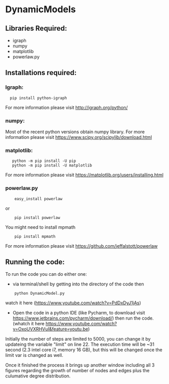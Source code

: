 # DynamicModels

## Libraries Required:
- igraph
- numpy
- matplotlib
- powerlaw.py

## Installations required:
### Igraph:
```
  pip install python-igraph
```
For more information please visit http://igraph.org/python/
 
### numpy:
Most of the recent python versions obtain numpy library. For more information please visit https://www.scipy.org/scipylib/download.html
  
### matplotlib:
 ```
    python -m pip install -U pip
    python -m pip install -U matplotlib
``` 
For more information please visit https://matplotlib.org/users/installing.html
    
### powerlaw.py
```
    easy_install powerlaw
```
or
```
    pip install powerlaw
```
You might need to install mpmath
```
    pip install mpmath
``` 
For more information please visit https://github.com/jeffalstott/powerlaw
    
## Running the code:
To run the code you can do either one:
- via terminal/shell by getting into the directory of the code then 
```
    python DynamicModel.py
```
watch it here (https://www.youtube.com/watch?v=PdDxDyJ1jAs)

- Open the code in a python IDE (like Pycharm, to download visit https://www.jetbrains.com/pycharm/download/)
then run the code. (whatch it here https://www.youtube.com/watch?v=OxoUVXRHVuI&feature=youtu.be)


Initially the number of steps are limited to 5000, you can change it by updateing the variable "limit" on line 22.
The execution time will be ~31 second (2.3 intel core i7, memory 16 GB), but this will be changed once the limit var is changed as well.

Once it finished the process it brings up another window including all 3 figures regarding the growth of number of nodes and edges plus the culumative degree distribution.
